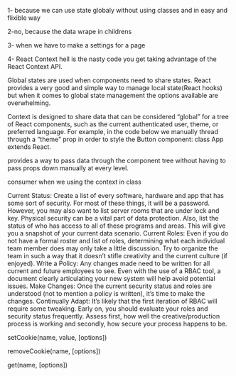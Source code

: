 1- because we can use state globaly without using classes and in easy and flixible way


2-no, because the data wrape in childrens 

3- when we have to make a settings for a page

4- React Context hell is the nasty code you get taking advantage of the React Context API.

Global states are used when components need to share states. React provides a very good and simple way to manage local state(React hooks) but when it comes to global state management the options available are overwhelming.

Context is designed to share data that can be considered “global” for a tree of React components, such as the current authenticated user, theme, or preferred language. For example, in the code below we manually thread through a “theme” prop in order to style the Button component: class App extends React.

provides a way to pass data through the component tree without having to pass props down manually at every level.

consumer when we using the context in class

Current Status: Create a list of every software, hardware and app that has some sort of security. For most of these things, it will be a password. However, you may also want to list server rooms that are under lock and key. Physical security can be a vital part of data protection. Also, list the status of who has access to all of these programs and areas. This will give you a snapshot of your current data scenario.
Current Roles: Even if you do not have a formal roster and list of roles, determining what each individual team member does may only take a little discussion. Try to organize the team in such a way that it doesn’t stifle creativity and the current culture (if enjoyed).
Write a Policy: Any changes made need to be written for all current and future employees to see. Even with the use of a RBAC tool, a document clearly articulating your new system will help avoid potential issues.
Make Changes: Once the current security status and roles are understood (not to mention a policy is written), it’s time to make the changes.
Continually Adapt: It’s likely that the first iteration of RBAC will require some tweaking. Early on, you should evaluate your roles and security status frequently. Assess first, how well the creative/production process is working and secondly, how secure your process happens to be.

setCookie(name, value, [options])


removeCookie(name, [options])

get(name, [options])





